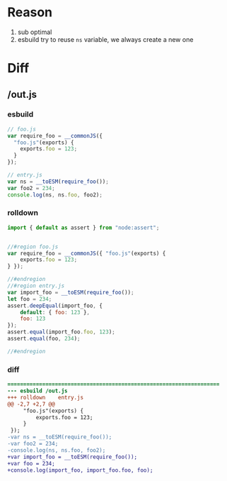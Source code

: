 # Reason
1. sub optimal
2. esbuild try to reuse `ns` variable, we always create a new one
# Diff
## /out.js
### esbuild
```js
// foo.js
var require_foo = __commonJS({
  "foo.js"(exports) {
    exports.foo = 123;
  }
});

// entry.js
var ns = __toESM(require_foo());
var foo2 = 234;
console.log(ns, ns.foo, foo2);
```
### rolldown
```js
import { default as assert } from "node:assert";


//#region foo.js
var require_foo = __commonJS({ "foo.js"(exports) {
	exports.foo = 123;
} });

//#endregion
//#region entry.js
var import_foo = __toESM(require_foo());
let foo = 234;
assert.deepEqual(import_foo, {
	default: { foo: 123 },
	foo: 123
});
assert.equal(import_foo.foo, 123);
assert.equal(foo, 234);

//#endregion
```
### diff
```diff
===================================================================
--- esbuild	/out.js
+++ rolldown	entry.js
@@ -2,7 +2,7 @@
     "foo.js"(exports) {
         exports.foo = 123;
     }
 });
-var ns = __toESM(require_foo());
-var foo2 = 234;
-console.log(ns, ns.foo, foo2);
+var import_foo = __toESM(require_foo());
+var foo = 234;
+console.log(import_foo, import_foo.foo, foo);

```